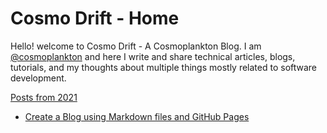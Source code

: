 # Cosmo Drift - Home
Hello! welcome to Cosmo Drift - A Cosmoplankton Blog. I am [@cosmoplankton](https://twitter.com/cosmoplankton) and here I write and share technical articles, blogs, tutorials, and my thoughts about multiple things mostly related to software development.

[Posts from 2021](./blogs/2021.html)
- [Create a Blog using Markdown files and GitHub Pages](./blogs/blog_markdown_github_pages.html)
